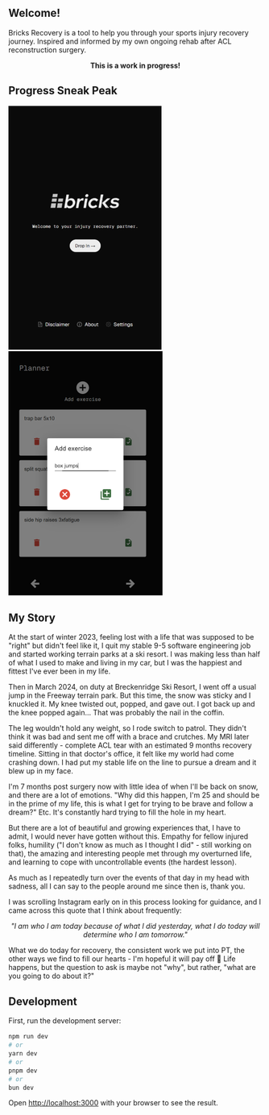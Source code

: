 ## Welcome!
Bricks Recovery is a tool to help you through your sports injury recovery journey. Inspired and informed by my own ongoing rehab after ACL reconstruction surgery.

<p align="center"><b>
This is a work in progress!
</b></p>

## Progress Sneak Peak
![homepage](public/assets/front-page.png)
![dropinpage](public/assets/planner-page.png)

## My Story
At the start of winter 2023, feeling lost with a life that was supposed to be "right" but didn't feel like it, I quit my stable 9-5 software engineering job and started working terrain parks at a ski resort. I was making less than half of what I used to make and living in my car, but I was the happiest and fittest I've ever been in my life.

Then in March 2024, on duty at Breckenridge Ski Resort, I went off a usual jump in the Freeway terrain park. But this time, the snow was sticky and I knuckled it. My knee twisted out, popped, and gave out. I got back up and the knee popped again... That was probably the nail in the coffin.

The leg wouldn't hold any weight, so I rode switch to patrol. They didn't think it was bad and sent me off with a brace and crutches. My MRI later said differently - complete ACL tear with an estimated 9 months recovery timeline. Sitting in that doctor's office, it felt like my world had come crashing down. I had put my stable life on the line to pursue a dream and it blew up in my face.

I'm 7 months post surgery now with little idea of when I'll be back on snow, and there are a lot of emotions. "Why did this happen, I'm 25 and should be in the prime of my life, this is what I get for trying to be brave and follow a dream?" Etc. It's constantly hard trying to fill the hole in my heart.

But there are a lot of beautiful and growing experiences that, I have to admit, I would never have gotten without this. Empathy for fellow injured folks, humility ("I don't know as much as I thought I did" - still working on that), the amazing and interesting people met through my overturned life, and learning to cope with uncontrollable events (the hardest lesson).

As much as I repeatedly turn over the events of that day in my head with sadness, all I can say to the people around me since then is, thank you.

I was scrolling Instagram early on in this process looking for guidance, and I came across this quote that I think about frequently: 

<p align="center"><i>
"I am who I am today because of what I did yesterday, what I do today will determine who I am tomorrow."
</i></p>

What we do today for recovery, the consistent work we put into PT, the other ways we find to fill our hearts - I'm hopeful it will pay off 🙂 Life happens, but the question to ask is maybe not "why", but rather, "what are you going to do about it?"

## Development

First, run the development server:

```bash
npm run dev
# or
yarn dev
# or
pnpm dev
# or
bun dev
```

Open [http://localhost:3000](http://localhost:3000) with your browser to see the result.
